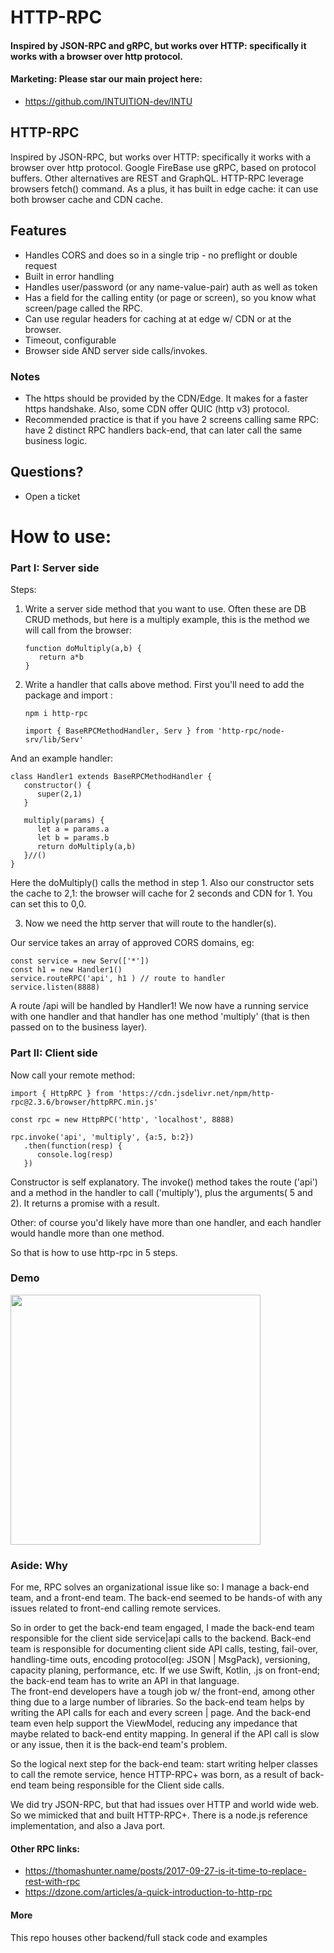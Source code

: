 
# HTTP-RPC

#### Inspired by JSON-RPC and gRPC, but works over HTTP: specifically it works with a browser over http protocol.

#### Marketing: Please star our main project here:
- https://github.com/INTUITION-dev/INTU

## HTTP-RPC

Inspired by JSON-RPC, but works over HTTP: specifically it works with a browser over http protocol. Google FireBase use gRPC, based on protocol buffers.  Other alternatives are REST and GraphQL.
HTTP-RPC leverage browsers fetch() command. As a plus, it has built in edge cache: it can use both browser cache and CDN cache.


## Features 

- Handles CORS and does so in a single trip - no preflight or double request
- Built in error handling
- Handles user/password (or any name-value-pair) auth as well as token
- Has a field for the calling entity (or page or screen), so you know what screen/page called the RPC. 
- Can use regular headers for caching at at edge w/ CDN or at the browser.
- Timeout, configurable
- Browser side AND server side calls/invokes.

### Notes
- The https should be provided by the CDN/Edge. It makes for a faster https handshake. Also, some CDN offer QUIC (http v3) protocol.
- Recommended practice is that if you have 2 screens calling same RPC: have 2 distinct RPC handlers back-end, that can later call the
same business logic.

## Questions?
- Open a ticket

# How to use:

### Part I: Server side

Steps:

1. Write a server side method that you want to use. Often these are DB CRUD methods, but here is a multiply example, this is the method we will call from the browser:

   ```
   function doMultiply(a,b) {
      return a*b
   }
   ```

2. Write a handler that calls above method. First you'll need to add the package and import :

   ```
   npm i http-rpc
   
   import { BaseRPCMethodHandler, Serv } from 'http-rpc/node-srv/lib/Serv'
   ```

And an example handler:

   ```
   class Handler1 extends BaseRPCMethodHandler {
      constructor() {
         super(2,1) 
      }

      multiply(params) {
         let a = params.a
         let b = params.b
         return doMultiply(a,b)
      }//()
   }
   ```

Here the doMultiply() calls the method in step 1.
Also our constructor sets the cache to 2,1: the browser will cache for 2 seconds and CDN for 1. You can set this to 0,0.

3. Now we need the http server that will route to the handler(s).

Our service takes an array of approved CORS domains, eg:

   ```
   const service = new Serv(['*'])
   const h1 = new Handler1()
   service.routeRPC('api', h1 ) // route to handler
   service.listen(8888)
   ```

A route /api will be handled by Handler1!
We now have a running service with one handler and that handler has one method 'multiply' (that is then passed on to the business layer).


### Part II: Client side

 Now call your remote method:

   ```
   import { HttpRPC } from 'https://cdn.jsdelivr.net/npm/http-rpc@2.3.6/browser/httpRPC.min.js'

   const rpc = new HttpRPC('http', 'localhost', 8888)

   rpc.invoke('api', 'multiply', {a:5, b:2})
      .then(function(resp) {
         console.log(resp)
      })
   ```

Constructor is self explanatory. 
The invoke() method takes the route ('api') and a method in the handler to call ('multiply'), plus the arguments( 5 and 2).
It returns a promise with a result.

Other: of course you'd likely have more than one handler, and each handler would handle more than one method.

So that is how to use http-rpc in 5 steps.


### Demo

[<img src="http://img.youtube.com/vi/FYZqz-AvwRo/0.jpg" width="400"/>](http://www.youtube.com/watch?v=FYZqz-AvwRo)



### Aside: Why 

For me, RPC solves an organizational issue like so: I manage a back-end team, and a front-end team.
The back-end seemed to be hands-of with any issues related to front-end calling remote services.

So in order to get the back-end team engaged, I made the back-end team responsible for the client side service|api calls to the backend.
Back-end team is responsible for documenting client side API calls, testing, fail-over, handling-time outs, encoding protocol(eg: JSON | MsgPack), versioning, 
capacity planing, performance, etc. If we use Swift, Kotlin, .js on front-end; the back-end team has to write an API in that language. </br>
The front-end developers have a tough job w/ the front-end, among other thing due to a large number of libraries.  So the back-end team helps by writing the API calls
for each and every screen | page.
And the back-end team even help support the ViewModel, reducing any impedance that maybe related to back-end entity mapping. In general if the API call is slow or any issue,
then it is the back-end team's problem. 

So the logical next step for the back-end team: start writing helper classes to call the remote service, hence HTTP-RPC+ was born, as a result of back-end 
team being responsible for the Client side calls.

We did try JSON-RPC, but that had issues over HTTP and world wide web. So we mimicked that and built HTTP-RPC+. There is a node.js reference implementation, and also a Java port.

#### Other RPC links:
- https://thomashunter.name/posts/2017-09-27-is-it-time-to-replace-rest-with-rpc
- https://dzone.com/articles/a-quick-introduction-to-http-rpc


#### More

This repo houses other backend/full stack code and examples